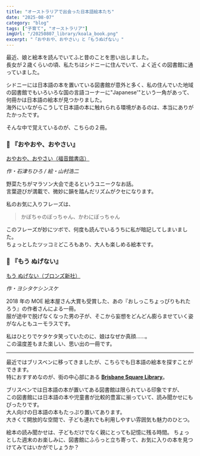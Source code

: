 ```yaml
---
title: "オーストラリアで出会った日本語絵本たち"
date: "2025-08-07"
category: "blog"
tags: ["子育て", "オーストラリア"]
imgUrl: "/20250807_library/koala_book.png"
excerpt: "「おやおや、おやさい」と「もうぬげない」"
---
```


最近、娘と絵本を読んでいてふと昔のことを思い出しました。  
長女が２歳くらいの頃、私たちはシドニーに住んでいて、よく近くの図書館に通っていました。

シドニーには日本語の本を置いている図書館が意外と多く、私の住んでいた地域の図書館でもいろいろな国の言語コーナーに"Japanese'\"という一角があって、何冊かは日本語の絵本が見つかりました。  
海外にいながらこうして日本語の本に触れられる環境があるのは、本当にありがたかったです。

そんな中で覚えているのが、こちらの２冊。

### 📕 『おやおや、おやさい』

[おやおや、おやさい（福音館書店）](https://www.fukuinkan.co.jp/book?id=1256)

_作・石津ちひろ / 絵・山村浩二_

野菜たちがマラソン大会で走るというユニークなお話。  
言葉遊びが満載で、微妙に韻を踏んだリズムがクセになります。

私のお気に入りフレーズは、

> かぼちゃのぼっちゃん、かわにぼっちゃん

このフレーズが妙にツボで、何度も読んでいるうちに私が暗記してしまいました。  
ちょっとしたツッコミどころもあり、大人も楽しめる絵本です。

### 📘 『もう ぬげない』

[もう ぬげない（ブロンズ新社）](https://yoshitakeshinsuke.net/books/mounugenai/)

_作・ヨシタケシンスケ_

2018 年の MOE 絵本屋さん大賞も受賞した、あの『おしっこちょっぴりもれたろう』の作者さんによる一冊。  
服が途中で脱げなくなった男の子が、そこから妄想をどんどん膨らませていく姿がなんともユーモラスです。

私はひとりでケタケタ笑っていたのに、娘はなぜか真顔……。  
この温度差もまた楽しい、思い出の一冊です。

---

最近ではブリスベンに移ってきましたが、こちらでも日本語の絵本を探すことができます。  
特におすすめなのが、街の中心部にある **[Brisbane Square Library](https://www.brisbane.qld.gov.au/libraries-venues-and-facilities/libraries/library-locations/brisbane-square-library)**。

ブリスベンでは日本語の本が置いてある図書館は限られている印象ですが、  
この図書館には日本語の本や児童書が比較的豊富に揃っていて、読み聞かせにもぴったりです。  
大人向けの日本語の本もたっぷり置いてあります。  
大きくて開放的な空間で、子ども連れでも利用しやすい雰囲気も魅力のひとつ。

絵本の読み聞かせは、子どもだけでなく親にとっても記憶に残る時間。
ちょっとした週末のお楽しみに、図書館にふらっと立ち寄って、お気に入りの本を見つけてみてはいかがでしょうか？
